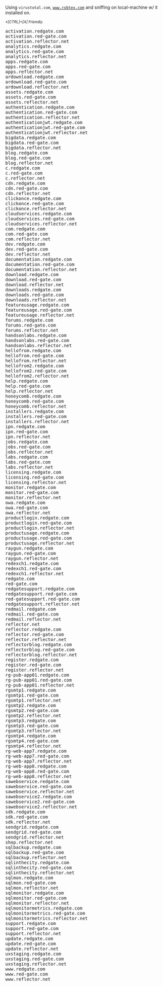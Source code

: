 Using <code>virustotal.com</code>, <code>www.robtex.com</code> and sniffing on local-machine w/ it installed on.
<!--more-->


<sup><em>*[CTRL]+[A] Friendly.</em></sup>
<pre>
activation.redgate.com
activation.red-gate.com
activation.reflector.net
analytics.redgate.com
analytics.red-gate.com
analytics.reflector.net
apps.redgate.com
apps.red-gate.com
apps.reflector.net
ardownload.redgate.com
ardownload.red-gate.com
ardownload.reflector.net
assets.redgate.com
assets.red-gate.com
assets.reflector.net
authentication.redgate.com
authentication.red-gate.com
authentication.reflector.net
authenticationjwt.redgate.com
authenticationjwt.red-gate.com
authenticationjwt.reflector.net
bigdata.redgate.com
bigdata.red-gate.com
bigdata.reflector.net
blog.redgate.com
blog.red-gate.com
blog.reflector.net
c.redgate.com
c.red-gate.com
c.reflector.net
cdn.redgate.com
cdn.red-gate.com
cdn.reflector.net
clickonce.redgate.com
clickonce.red-gate.com
clickonce.reflector.net
cloudservices.redgate.com
cloudservices.red-gate.com
cloudservices.reflector.net
com.redgate.com
com.red-gate.com
com.reflector.net
dev.redgate.com
dev.red-gate.com
dev.reflector.net
documentation.redgate.com
documentation.red-gate.com
documentation.reflector.net
download.redgate.com
download.red-gate.com
download.reflector.net
downloads.redgate.com
downloads.red-gate.com
downloads.reflector.net
featureusage.redgate.com
featureusage.red-gate.com
featureusage.reflector.net
forums.redgate.com
forums.red-gate.com
forums.reflector.net
handsonlabs.redgate.com
handsonlabs.red-gate.com
handsonlabs.reflector.net
hellofrom.redgate.com
hellofrom.red-gate.com
hellofrom.reflector.net
hellofrom2.redgate.com
hellofrom2.red-gate.com
hellofrom2.reflector.net
help.redgate.com
help.red-gate.com
help.reflector.net
honeycomb.redgate.com
honeycomb.red-gate.com
honeycomb.reflector.net
installers.redgate.com
installers.red-gate.com
installers.reflector.net
ipn.redgate.com
ipn.red-gate.com
ipn.reflector.net
jobs.redgate.com
jobs.red-gate.com
jobs.reflector.net
labs.redgate.com
labs.red-gate.com
labs.reflector.net
licensing.redgate.com
licensing.red-gate.com
licensing.reflector.net
monitor.redgate.com
monitor.red-gate.com
monitor.reflector.net
owa.redgate.com
owa.red-gate.com
owa.reflector.net
productlogin.redgate.com
productlogin.red-gate.com
productlogin.reflector.net
productusage.redgate.com
productusage.red-gate.com
productusage.reflector.net
raygun.redgate.com
raygun.red-gate.com
raygun.reflector.net
redexch1.redgate.com
redexch1.red-gate.com
redexch1.reflector.net
redgate.com
red-gate.com
redgatesupport.redgate.com
redgatesupport.red-gate.com
red-gatesupport.red-gate.com
redgatesupport.reflector.net
redmail.redgate.com
redmail.red-gate.com
redmail.reflector.net
reflector.net
reflector.redgate.com
reflector.red-gate.com
reflector.reflector.net
reflectorblog.redgate.com
reflectorblog.red-gate.com
reflectorblog.reflector.net
register.redgate.com
register.red-gate.com
register.reflector.net
rg-pub-app01.redgate.com
rg-pub-app01.red-gate.com
rg-pub-app01.reflector.net
rgsmtp1.redgate.com
rgsmtp1.red-gate.com
rgsmtp1.reflector.net
rgsmtp2.redgate.com
rgsmtp2.red-gate.com
rgsmtp2.reflector.net
rgsmtp3.redgate.com
rgsmtp3.red-gate.com
rgsmtp3.reflector.net
rgsmtp4.redgate.com
rgsmtp4.red-gate.com
rgsmtp4.reflector.net
rg-web-app7.redgate.com
rg-web-app7.red-gate.com
rg-web-app7.reflector.net
rg-web-app8.redgate.com
rg-web-app8.red-gate.com
rg-web-app8.reflector.net
sawebservice.redgate.com
sawebservice.red-gate.com
sawebservice.reflector.net
sawebservice2.redgate.com
sawebservice2.red-gate.com
sawebservice2.reflector.net
sdk.redgate.com
sdk.red-gate.com
sdk.reflector.net
sendgrid.redgate.com
sendgrid.red-gate.com
sendgrid.reflector.net
shop.reflector.net
sqlbackup.redgate.com
sqlbackup.red-gate.com
sqlbackup.reflector.net
sqlinthecity.redgate.com
sqlinthecity.red-gate.com
sqlinthecity.reflector.net
sqlmon.redgate.com
sqlmon.red-gate.com
sqlmon.reflector.net
sqlmonitor.redgate.com
sqlmonitor.red-gate.com
sqlmonitor.reflector.net
sqlmonitormetrics.redgate.com
sqlmonitormetrics.red-gate.com
sqlmonitormetrics.reflector.net
support.redgate.com
support.red-gate.com
support.reflector.net
update.redgate.com
update.red-gate.com
update.reflector.net
uxstaging.redgate.com
uxstaging.red-gate.com
uxstaging.reflector.net
www.redgate.com
www.red-gate.com
www.reflector.net
</pre>